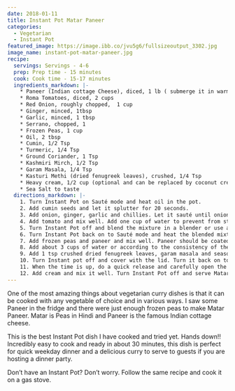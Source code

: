 ```yaml
---
date: 2018-01-11
title: Instant Pot Matar Paneer
categories:
  - Vegetarian
  - Instant Pot
featured_image: https://image.ibb.co/jvu5g6/fullsizeoutput_3302.jpg
image_name: instant-pot-matar-paneer.jpg
recipe:
  servings: Servings - 4-6
  prep: Prep time - 15 minutes
  cook: Cook time - 15-17 minutes
  ingredients_markdown: |-
    * Paneer (Indian cottage Cheese), diced, 1 lb ( submerge it in warm water for 15-20 minutes if you are using packaged paneer to make it soft)
    * Roma Tomatoes, diced, 2 cups
    * Red Onion, roughly chopped,  1 cup
    * Ginger, minced, 1tbsp
    * Garlic, minced, 1 tbsp
    * Serrano, chopped, 1
    * Frozen Peas, 1 cup
    * Oil, 2 tbsp
    * Cumin, 1/2 Tsp
    * Turmeric, 1/4 Tsp
    * Ground Coriander, 1 Tsp
    * Kashmiri Mirch, 1/2 Tsp
    * Garam Masala, 1/4 Tsp
    * Kasturi Methi (dried fenugreek leaves), crushed, 1/4 Tsp
    * Heavy cream, 1/2 cup (optional and can be replaced by coconut cream)
    * Sea Salt to taste
  directions_markdown: |-
    1. Turn Instant Pot on Sauté mode and heat oil in the pot.
    2. Add cumin seeds and let it splutter for 20 seconds.
    3. Add onion, ginger, garlic and chillies. Let it sauté until onion turns golden brown, about 3-4 minutes.
    4. Add tomato and mix well. Add one cup of water to prevent from sticking to the surface of the pot. Keep stirring and cook for 4 minutes, until tomatoes are cooked thoroughly.
    5. Turn Instant Pot off and blend the mixture in a blender or use a hand blender.
    6. Turn Instant Pot back on to Sauté mode and heat the blended mixture. Add ground coriander, turmeric and Kashmiri chilli powder. Keep stirring and let it cook until oil separates.
    7. Add frozen peas and paneer and mix well. Paneer should be coated evenly.
    8. Add about 3 cups of water or according to the consistency of the curry you desire.
    9. Add 1 tsp crushed dried fenugreek leaves, garam masala and season with salt.
    10. Turn Instant pot off and cover with the lid. Turn it back on to high pressure and set the timer for 2 minutes. Keep steam release handle in Sealing position. (If you are cooking on a gas stove, let it simmer until the gravy reaches desired consistency. Don’t cook paneer in the curry for more than 6-7 minutes).
    11. When the time is up, do a quick release and carefully open the lid.
    12. Add cream and mix it well. Turn Instant Pot off and serve Matar Paneer with chapati or rice.
---
```

One of the most amazing things about vegetarian curry dishes is that it can be cooked with any vegetable of choice and in various ways. I saw some Paneer in the fridge and there were just enough frozen peas to make Matar Paneer. Matar is Peas in Hindi and Paneer is the famous Indian cottage cheese.

This is the best Instant Pot dish I have cooked and tried yet. Hands down!! Incredibly easy to cook and ready in about 30 minutes, this dish is perfect for quick weekday dinner and a delicious curry to serve to guests if you are hosting a dinner party.

Don’t have an Instant Pot? Don’t worry. Follow the same recipe and cook it on a gas stove. 
